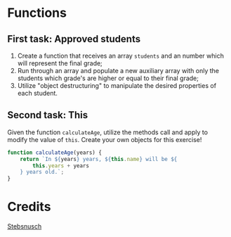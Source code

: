 # Functions

## First task: Approved students

1. Create a function that receives an array `students` and an number which will represent the final grade;
2. Run through an array and populate a new auxiliary array with only the students which grade's are higher or equal to their final grade;
3. Utilize "object destructuring" to manipulate the desired properties of each student.

## Second task: This

Given the function `calculateAge`, utilize the methods call and apply to modify the value of `this`. Create your own objects for this exercise!

```js
function calculateAge(years) {
	return `In ${years} years, ${this.name} will be ${
		this.years + years
	} years old.`;
}
```

# Credits

[Stebsnusch](https://github.com/stebsnusch/basecamp-javascript/tree/main/funcoes)
